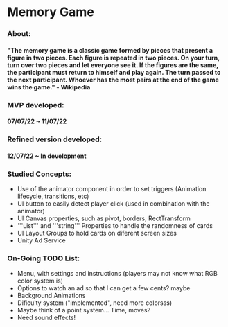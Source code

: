 # Memory Game
### About: 
#### "The memory game is a classic game formed by pieces that present a figure in two pieces. Each figure is repeated in two pieces. On your turn, turn over two pieces and let everyone see it. If the figures are the same, the participant must return to himself and play again. The turn passed to the next participant. Whoever has the most pairs at the end of the game wins the game." - Wikipedia

### MVP developed: 
#### 07/07/22 ~ 11/07/22

### Refined version developed: 
#### 12/07/22 ~ In development


### Studied Concepts: 

* Use of the animator component in order to set triggers (Animation lifecycle, transitions, etc)
* UI button to easily detect player click (used in combination with the animator)
* UI Canvas properties, such as pivot, borders, RectTransform
* '''List''' and '''string''' Properties to handle the randomness of cards  
* UI Layout Groups to hold cards on diferent screen sizes
* Unity Ad Service


### On-Going TODO List:  

* Menu, with settings and instructions (players may not know what RGB color system is)
* Options to watch an ad so that I can get a few cents? maybe
* Background Animations
* Dificulty system ("implemented", need more colorsss)
* Maybe think of a point system... Time, moves?
* Need sound effects!